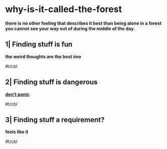 # why-is-it-called-the-forest

**there is no other feeling that describes it best than being alone in a forest you cannot see your way out of during the middle of the day.**

## 1| Finding stuff is fun

**the weird thoughts are the best imo**

#t/cbl

## 2| Finding stuff is dangerous

**[don't panic](https://en.wikipedia.org/wiki/Don%27t_Panic_(The_Hitchhiker%27s_Guide_to_the_Galaxy))**

#t/cbl

## 3| Finding stuff a requirement?

**feels like it**

#t/cbl